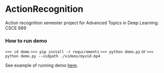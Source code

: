 # ActionRecognition
Action recognition semester project for Advanced Topics in Deep Learning: CSCE 689

### How to run demo
`>>> cd demo`
`>>> pip install -r requirements`
`>>> python demo.py` or `>>> python demo.py --vidpath ./videos/myvid.mp4`

See example of running demo [here](https://www.youtube.com/watch?v=KtfCgkhptbI).